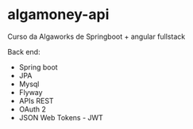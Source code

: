 # algamoney-api
Curso da Algaworks de Springboot + angular fullstack

Back end:

- Spring boot
- JPA
- Mysql
- Flyway
- APIs REST
- OAuth 2
- JSON Web Tokens - JWT
